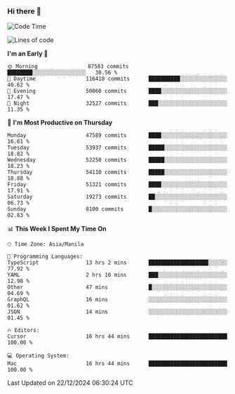 ### Hi there 👋

<!--START_SECTION:waka-->
![Code Time](http://img.shields.io/badge/Code%20Time-5%2C762%20hrs%2042%20mins-blue)

![Lines of code](https://img.shields.io/badge/From%20Hello%20World%20I%27ve%20Written-113.4%20million%20lines%20of%20code-blue)

**I'm an Early 🐤** 

```text
🌞 Morning                87583 commits       ████████░░░░░░░░░░░░░░░░░   30.56 % 
🌆 Daytime                116410 commits      ██████████░░░░░░░░░░░░░░░   40.62 % 
🌃 Evening                50060 commits       ████░░░░░░░░░░░░░░░░░░░░░   17.47 % 
🌙 Night                  32527 commits       ███░░░░░░░░░░░░░░░░░░░░░░   11.35 % 
```
📅 **I'm Most Productive on Thursday** 

```text
Monday                   47589 commits       ████░░░░░░░░░░░░░░░░░░░░░   16.61 % 
Tuesday                  53937 commits       █████░░░░░░░░░░░░░░░░░░░░   18.82 % 
Wednesday                52250 commits       █████░░░░░░░░░░░░░░░░░░░░   18.23 % 
Thursday                 54110 commits       █████░░░░░░░░░░░░░░░░░░░░   18.88 % 
Friday                   51321 commits       ████░░░░░░░░░░░░░░░░░░░░░   17.91 % 
Saturday                 19273 commits       ██░░░░░░░░░░░░░░░░░░░░░░░   06.73 % 
Sunday                   8100 commits        █░░░░░░░░░░░░░░░░░░░░░░░░   02.83 % 
```


📊 **This Week I Spent My Time On** 

```text
🕑︎ Time Zone: Asia/Manila

💬 Programming Languages: 
TypeScript               13 hrs 2 mins       ███████████████████░░░░░░   77.92 % 
YAML                     2 hrs 10 mins       ███░░░░░░░░░░░░░░░░░░░░░░   12.98 % 
Other                    47 mins             █░░░░░░░░░░░░░░░░░░░░░░░░   04.69 % 
GraphQL                  16 mins             ░░░░░░░░░░░░░░░░░░░░░░░░░   01.62 % 
JSON                     14 mins             ░░░░░░░░░░░░░░░░░░░░░░░░░   01.45 % 

🔥 Editors: 
Cursor                   16 hrs 44 mins      █████████████████████████   100.00 % 

💻 Operating System: 
Mac                      16 hrs 44 mins      █████████████████████████   100.00 % 
```


 Last Updated on 22/12/2024 06:30:24 UTC
<!--END_SECTION:waka-->


<!--
**rad182/rad182** is a ✨ _special_ ✨ repository because its `README.md` (this file) appears on your GitHub profile.

Here are some ideas to get you started:

- 🔭 I’m currently working on ...
- 🌱 I’m currently learning ...
- 👯 I’m looking to collaborate on ...
- 🤔 I’m looking for help with ...
- 💬 Ask me about ...
- 📫 How to reach me: ...
- 😄 Pronouns: ...
- ⚡ Fun fact: ...
-->
